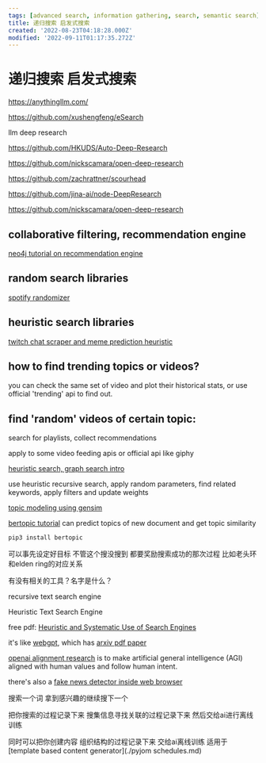 ```yaml
---
tags: [advanced search, information gathering, search, semantic search]
title: 递归搜索 启发式搜索
created: '2022-08-23T04:18:28.000Z'
modified: '2022-09-11T01:17:35.272Z'
---
```


# 递归搜索 启发式搜索

https://anythingllm.com/

https://github.com/xushengfeng/eSearch

llm deep research

https://github.com/HKUDS/Auto-Deep-Research

https://github.com/nickscamara/open-deep-research

https://github.com/zachrattner/scourhead

https://github.com/jina-ai/node-DeepResearch

https://github.com/nickscamara/open-deep-research

## collaborative filtering, recommendation engine

[neo4j tutorial on recommendation engine](https://neo4j.com/blog/collaborative-filtering-creating-teams/)

## random search libraries

[spotify randomizer](https://github.com/imdadahad/find-random-spotify-songs/blob/master/spotify_client.py)

## heuristic search libraries

[twitch chat scraper and meme prediction heuristic](https://github.com/epeguero/twitch-meme-scraper)

## how to find trending topics or videos?

you can check the same set of video and plot their historical stats, or use official 'trending' api to find out.

## find 'random' videos of certain topic:

search for playlists, collect recommendations

apply to some video feeding apis or official api like giphy

[heuristic search, graph search intro](https://zhuanlan.zhihu.com/p/384614837)

use heuristic recursive search, apply random parameters, find related keywords, apply filters and update weights

[topic modeling using gensim](https://blog.csdn.net/pipisorry/article/details/46447561)

[bertopic tutorial](https://hackernoon.com/nlp-tutorial-topic-modeling-in-python-with-bertopic-372w35l9) can predict topics of new document and get topic similarity

```bash
pip3 install bertopic
```

可以事先设定好目标 不管这个搜没搜到 都要奖励搜索成功的那次过程 比如老头环和elden ring的对应关系

有没有相关的工具？名字是什么？

recursive text search engine

Heuristic Text Search Engine

free pdf: [Heuristic and Systematic Use of Search Engines](https://academic.oup.com/jcmc/article/12/3/778/4582966?login=false)

it's like [webgpt](https://gpt3demo.com/apps/webgpt), which has [arxiv pdf paper](https://arxiv.org/pdf/2112.09332.pdf)

[openai alignment research](https://openai.com/alignment/) is to make artificial general intelligence (AGI) aligned with human values and follow human intent.

there's also a [fake news detector inside web browser](https://github.com/meghu2791/evaluateNeuralFakenewsDetectors)

搜索一个词 拿到感兴趣的继续搜下一个

把你搜索的过程记录下来 搜集信息寻找关联的过程记录下来 然后交给ai进行离线训练

同时可以把你创建内容 组织结构的过程记录下来 交给ai离线训练 适用于[template based content generator](./pyjom schedules.md)
